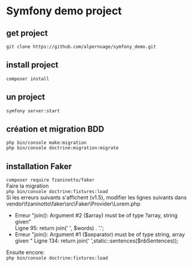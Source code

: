 # Symfony demo project

## get project

`git clone https://github.com/alpernuage/symfony_demo.git`

## install project

`composer install`

## un project

`symfony server:start`

## création et migration BDD
`php bin/console make:migration`  
`php bin/console doctrine:migration:migrate`

## installation Faker
`composer require fzaninotto/faker`  
Faire la migration  
`php bin/console doctrine:fixtures:load`  
Si les erreurs suivants s'affichent (v1.5), modifier les lignes suivants dans vendor\fzaninotto\faker\src\Faker\Provider\Lorem.php
* Erreur "join(): Argument #2 ($array) must be of type ?array, string given"  
  Ligne 95: return join(' ', $words) . '.';
* Erreur "join(): Argument #1 ($separator) must be of type string, array given "  
  Ligne 134: return join(' ',static::sentences($nbSentences));

Ensuite encore:  
`php bin/console doctrine:fixtures:load`
